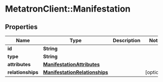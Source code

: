 # MetatronClient::Manifestation

## Properties
Name | Type | Description | Notes
------------ | ------------- | ------------- | -------------
**id** | **String** |  | 
**type** | **String** |  | 
**attributes** | [**ManifestationAttributes**](ManifestationAttributes.md) |  | 
**relationships** | [**ManifestationRelationships**](ManifestationRelationships.md) |  | [optional] 


